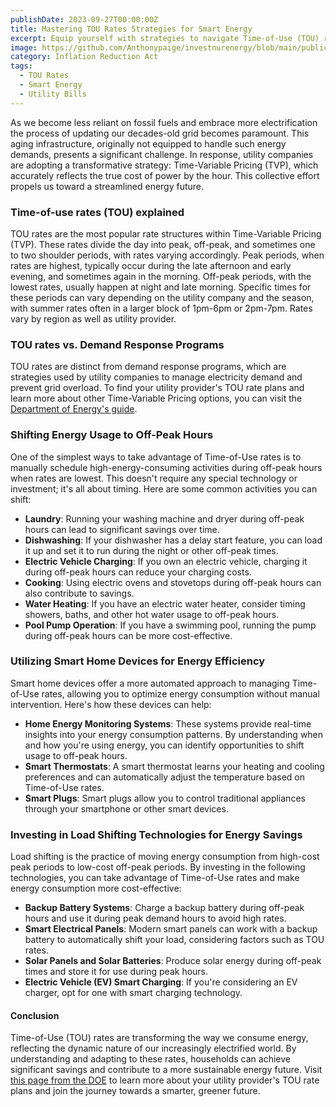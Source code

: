 ```yaml
---
publishDate: 2023-09-27T00:00:00Z
title: Mastering TOU Rates Strategies for Smart Energy
excerpt: Equip yourself with strategies to navigate Time-of-Use (TOU) rates effectively. This guide offers insights into optimizing your energy consumption patterns to save on utility bills and alleviate grid pressure.
image: https://github.com/Anthonypaige/investnurenergy/blob/main/public/images/cover-art/IIYE-2-cover-art.png?raw=true
category: Inflation Reduction Act
tags:
  - TOU Rates
  - Smart Energy
  - Utility Bills
---
```


As we become less reliant on fossil fuels and embrace more electrification
the process of updating our decades-old grid becomes paramount. This aging infrastructure, originally not equipped to handle such energy demands, presents a significant challenge. In response, utility companies are adopting a transformative strategy: Time-Variable Pricing (TVP), which accurately reflects the true cost of power by the hour. This collective effort propels us toward a streamlined energy future.

### Time-of-use rates (TOU) explained 

TOU rates are the most popular rate structures within Time-Variable Pricing (TVP). These rates divide the day into peak, off-peak, and sometimes one to two shoulder periods, with rates varying accordingly. Peak periods, when rates are highest, typically occur during the late afternoon and early evening, and sometimes again in the morning. Off-peak periods, with the lowest rates, usually happen at night and late morning. Specific times for these periods can vary depending on the utility company and the season, with summer rates often in a larger block of 1pm-6pm or 2pm-7pm. Rates vary by region as well as utility provider.

### TOU rates vs. Demand Response Programs

TOU rates are distinct from demand response programs, which are strategies used by utility companies to manage electricity demand and prevent grid overload. To find your utility provider's TOU rate plans and learn more about other Time-Variable Pricing options, you can visit the [Department of Energy's guide](https://www.energy.gov/).

### Shifting Energy Usage to Off-Peak Hours

One of the simplest ways to take advantage of Time-of-Use rates is to manually schedule high-energy-consuming activities during off-peak hours when rates are lowest. This doesn't require any special technology or investment; it's all about timing. Here are some common activities you can shift:

- **Laundry**: Running your washing machine and dryer during off-peak hours can lead to significant savings over time.
- **Dishwashing**: If your dishwasher has a delay start feature, you can load it up and set it to run during the night or other off-peak times.
- **Electric Vehicle Charging**: If you own an electric vehicle, charging it during off-peak hours can reduce your charging costs.
- **Cooking**: Using electric ovens and stovetops during off-peak hours can also contribute to savings.
- **Water Heating**: If you have an electric water heater, consider timing showers, baths, and other hot water usage to off-peak hours.
- **Pool Pump Operation**: If you have a swimming pool, running the pump during off-peak hours can be more cost-effective.

### Utilizing Smart Home Devices for Energy Efficiency

Smart home devices offer a more automated approach to managing Time-of-Use rates, allowing you to optimize energy consumption without manual intervention. Here's how these devices can help:

- **Home Energy Monitoring Systems**: These systems provide real-time insights into your energy consumption patterns. By understanding when and how you're using energy, you can identify opportunities to shift usage to off-peak hours.
- **Smart Thermostats**: A smart thermostat learns your heating and cooling preferences and can automatically adjust the temperature based on Time-of-Use rates.
- **Smart Plugs**: Smart plugs allow you to control traditional appliances through your smartphone or other smart devices.

### Investing in Load Shifting Technologies for Energy Savings

Load shifting is the practice of moving energy consumption from high-cost peak periods to low-cost off-peak periods. By investing in the following technologies, you can take advantage of Time-of-Use rates and make energy consumption more cost-effective:

- **Backup Battery Systems**: Charge a backup battery during off-peak hours and use it during peak demand hours to avoid high rates.
- **Smart Electrical Panels**: Modern smart panels can work with a backup battery to automatically shift your load, considering factors such as TOU rates.
- **Solar Panels and Solar Batteries**: Produce solar energy during off-peak times and store it for use during peak hours.
- **Electric Vehicle (EV) Smart Charging**: If you're considering an EV charger, opt for one with smart charging technology.

#### Conclusion

Time-of-Use (TOU) rates are transforming the way we consume energy, reflecting the dynamic nature of our increasingly electrified world. By understanding and adapting to these rates, households can achieve significant savings and contribute to a more sustainable energy future. Visit [this page from the DOE](https://www.energy.gov/) to learn more about your utility provider's TOU rate plans and join the journey towards a smarter, greener future.
